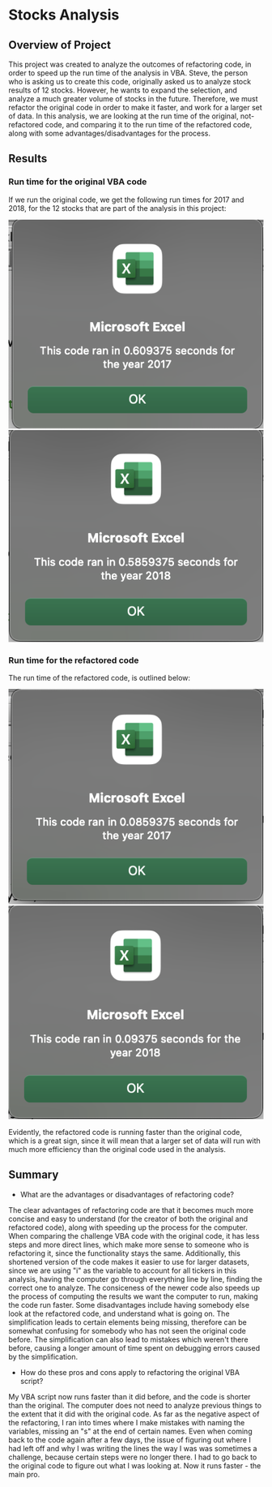 # Stocks Analysis

## Overview of Project

This project was created to analyze the outcomes of refactoring code, in order to speed up the run time of the analysis in VBA. Steve, the person who is asking us to create this code, originally asked us to analyze stock results of 12 stocks. However, he wants to expand the selection, and analyze a much greater volume of stocks in the future. Therefore, we must refactor the original code in order to make it faster, and work for a larger set of data. 
In this analysis, we are looking at the run time of the original, not-refactored code, and comparing it to the run time of the refactored code, along with some advantages/disadvantages for the process.

## Results

### Run time for the original VBA code
If we run the original code, we get the following run times for 2017 and 2018, for the 12 stocks that are part of the analysis in this project:

![Run time for 2017 (original code)](Resources/VBA_Original_Time_2017.png)
![Run time for 2018 (original code)](Resources/VBA_Original_Time_2018.png)
	
### Run time for the refactored code
The run time of the refactored code, is outlined below:

![Run time for 2017](Resources/VBA_Challenge_2017.png)
![Run time for 2018](Resources/VBA_Challenge_2018.png)

Evidently, the refactored code is running faster than the original code, which is a great sign, since it will mean that a larger set of data will run with much more efficiency than the original code used in the analysis.

## Summary

- What are the advantages or disadvantages of refactoring code?
	
The clear advantages of refactoring code are that it becomes much more concise and easy to understand (for the creator of both the original and refactored code), along with speeding up the process for the computer. When comparing the challenge VBA code with the original code, it has less steps and more direct lines, which make more sense to someone who is refactoring it, since the functionality stays the same. Additionally, this shortened version of the code makes it easier to use for larger datasets, since we are using "i" as the variable to account for all tickers in this analysis, having the computer go through everything line by line, finding the correct one to analyze. The consiceness of the newer code also speeds up the process of computing the results we want the computer to run, making the code run faster. 
Some disadvantages include having somebody else look at the refactored code, and understand what is going on. The simplification leads to certain elements being missing, therefore can be somewhat confusing for somebody who has not seen the original code before. The simplification can also lead to mistakes which weren't there before, causing a longer amount of time spent on debugging errors caused by the simplification. 

- How do these pros and cons apply to refactoring the original VBA script?

My VBA script now runs faster than it did before, and the code is shorter than the original. The computer does not need to analyze previous things to the extent that it did with the original code. As far as the negative aspect of the refactoring, I ran into times where I make mistakes with naming the variables, missing an "s" at the end of certain names. Even when coming back to the code again after a few days, the issue of figuring out where I had left off and why I was writing the lines the way I was was sometimes a challenge, because certain steps were no longer there. I had to go back to the original code to figure out what I was looking at. 
Now it runs faster - the main pro.
